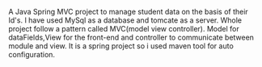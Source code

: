 A Java Spring MVC project to manage student data on the basis of their Id's.
I have used MySql as a database and tomcate as a server.
Whole project follow a pattern called MVC(model view controller).
Model for dataFields,View for the front-end and controller to communicate between module and view.
It is a spring project so i used maven tool for auto configuration.

